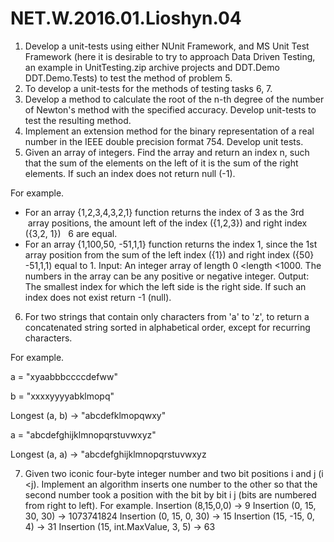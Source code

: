 # NET.W.2016.01.Lioshyn.04

1. Develop a unit-tests using either NUnit Framework, and MS Unit Test Framework (here it is desirable to try to approach Data Driven Testing, an example in UnitTesting.zip archive projects and DDT.Demo DDT.Demo.Tests) to test the method of problem 5.
2. To develop a unit-tests for the methods of testing tasks 6, 7.
3. Develop a method to calculate the root of the n-th degree of the number of Newton's method with the specified accuracy. Develop unit-tests to test the resulting method.
4. Implement an extension method for the binary representation of a real number in the IEEE double precision format 754. Develop unit tests.
5. Given an array of integers. Find the array and return an index n, such that the sum of the elements on the left of it is the sum of the right elements. If such an index does not return null (-1).

For example.
* For an array {1,2,3,4,3,2,1} function returns the index of 3 as the 3rd
 array positions, the amount left of the index ({1,2,3}) and right index ({3,2, 1})
  6 are equal.
* For an array {1,100,50, -51,1,1} function returns the index 1, since the 1st
array position from the sum of the left index ({1}) and right index ({50} -51,1,1)
equal to 1.
Input: An integer array of length 0 <length <1000. The numbers in the array can be any positive or negative integer.
Output: The smallest index for which the left side is the right side. If such an index does not exist return -1 (null).

6. For two strings that contain only characters from 'a' to 'z', to return a concatenated string sorted in alphabetical order, except for recurring characters.

For example.

a = "xyaabbbccccdefww"

b = "xxxxyyyyabklmopq"

Longest (a, b) -> "abcdefklmopqwxy"


a = "abcdefghijklmnopqrstuvwxyz"

Longest (a, a) -> "abcdefghijklmnopqrstuvwxyz

7. Given two iconic four-byte integer number and two bit positions i and j (i <j). Implement an algorithm inserts one number to the other so that the second number took a position with the bit by bit i j (bits are numbered from right to left).
For example.
Insertion (8,15,0,0) -> 9
Insertion (0, 15, 30, 30) -> 1073741824
Insertion (0, 15, 0, 30) -> 15
Insertion (15, -15, 0, 4) -> 31
Insertion (15, int.MaxValue, 3, 5) -> 63
